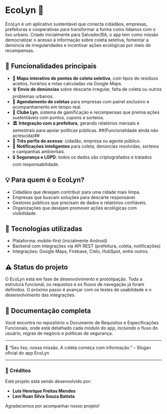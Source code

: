 # EcoLyn 🌱

EcoLyn é um aplicativo sustentável que conecta cidadãos, empresas, prefeituras e cooperativas para transformar a forma como lidamos com o lixo urbano. Criado inicialmente para Salvador/BA, o app tem como missão democratizar o acesso à informação sobre coleta seletiva, fomentar a denúncia de irregularidades e incentivar ações ecológicas por meio de recompensas.

## 🚀 Funcionalidades principais

- 📍 **Mapa interativo de pontos de coleta seletiva**, com tipos de resíduos aceitos, horários e rotas calculadas via Google Maps.
- 🗑️ **Envio de denúncias** sobre descarte irregular, falta de coleta ou outros problemas urbanos.
- 🧾 **Agendamento de coletas** para empresas com painel exclusivo e acompanhamento em tempo real.
- 🎁 **Clube Lyn**, sistema de gamificação e recompensas que premia ações sustentáveis com pontos, cupons e sorteios.
- 🏛️ **Integração com a prefeitura**, gerando relatórios mensais e semestrais para apoiar políticas públicas. ##(Funcionalidade ainda não acrescida)##
- 👤 **Três perfis de acesso**: cidadão, empresa ou agente público.
- 🔔 **Notificações inteligentes** para coleta, denúncias resolvidas, sorteios e campanhas ambientais.
- 🔒 **Segurança e LGPD**: todos os dados são criptografados e tratados com responsabilidade.

## 💡 Para quem é o EcoLyn?

- Cidadãos que desejam contribuir para uma cidade mais limpa.
- Empresas que buscam soluções para descarte responsável.
- Gestores públicos que precisam de dados e relatórios confiáveis.
- Organizações que desejam promover ações ecológicas com visibilidade.

## 📲 Tecnologias utilizadas

- Plataforma: mobile-first (inicialmente Android)
- Backend com integrações via API REST (prefeitura, coleta, notificações)
- Integrações: Google Maps, Firebase, Cielo, HubSpot, entre outros.

## ⚠️ Status do projeto

O EcoLyn está em fase de desenvolvimento e prototipação. Toda a estrutura funcional, os requisitos e os fluxos de navegação já foram definidos. O próximo passo é avançar com os testes de usabilidade e o desenvolvimento das integrações.

## 📄 Documentação completa

Você encontra no repositório o Documento de Requisitos e Especificações Funcionais, onde está detalhado cada módulo do app, incluindo o fluxo do usuário, regras de negócio e políticas de segurança.

---

🧠 “Seu lixo, nossa missão. A coleta começa com informação.” – Slogan oficial do app EcoLyn

---

### 👥 Créditos

Este projeto está sendo desenvolvido por:

- **Luís Henrique Freitas Mendes**  
- **Levi Ruan Silva Souza Batista**

Agradecemos por acompanhar nosso projeto!
